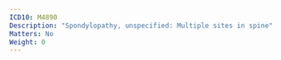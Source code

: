 ```yaml
---
ICD10: M4890
Description: "Spondylopathy, unspecified: Multiple sites in spine"
Matters: No
Weight: 0
---
```



